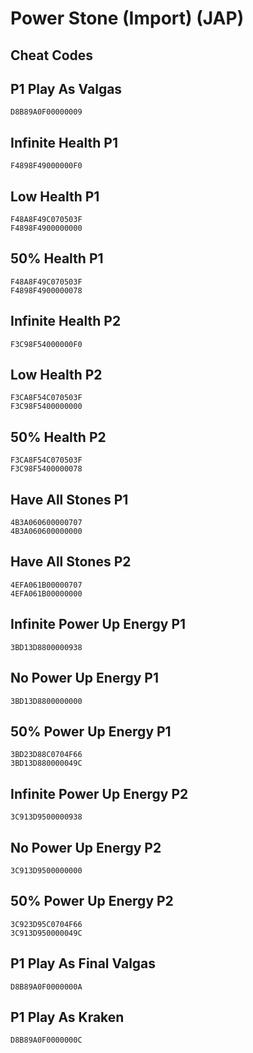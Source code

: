 # Power Stone (Import) (JAP)

## Cheat Codes

## P1 Play As Valgas

```
D8B89A0F00000009

```

## Infinite Health P1

```
F4898F49000000F0

```

## Low Health P1

```
F48A8F49C070503F
F4898F4900000000

```

## 50% Health P1

```
F48A8F49C070503F
F4898F4900000078

```

## Infinite Health P2

```
F3C98F54000000F0

```

## Low Health P2

```
F3CA8F54C070503F
F3C98F5400000000

```

## 50% Health P2

```
F3CA8F54C070503F
F3C98F5400000078

```

## Have All Stones P1

```
4B3A060600000707
4B3A060600000000

```

## Have All Stones P2

```
4EFA061B00000707
4EFA061B00000000

```

## Infinite Power Up Energy P1

```
3BD13D8800000938

```

## No Power Up Energy P1

```
3BD13D8800000000

```

## 50% Power Up Energy P1

```
3BD23D88C0704F66
3BD13D880000049C

```

## Infinite Power Up Energy P2

```
3C913D9500000938

```

## No Power Up Energy P2

```
3C913D9500000000

```

## 50% Power Up Energy P2

```
3C923D95C0704F66
3C913D950000049C

```

## P1 Play As Final Valgas

```
D8B89A0F0000000A

```

## P1 Play As Kraken

```
D8B89A0F0000000C

```

